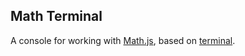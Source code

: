 ## Math Terminal ##

A console for working with [Math.js](http://mathjs.org/), based on [terminal](https://github.com/SDA/terminal).